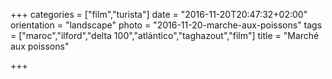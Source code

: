 +++
categories = ["film","turista"]
date = "2016-11-20T20:47:32+02:00"
orientation = "landscape"
photo = "2016-11-20-marche-aux-poissons"
tags = ["maroc","ilford","delta 100","atlántico","taghazout","film"]
title = "Marché aux poissons"

+++
